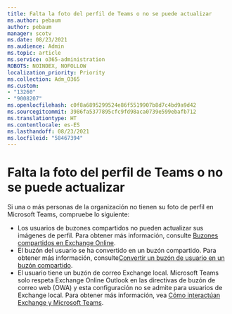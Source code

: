 ```yaml
---
title: Falta la foto del perfil de Teams o no se puede actualizar
ms.author: pebaum
author: pebaum
manager: scotv
ms.date: 08/23/2021
ms.audience: Admin
ms.topic: article
ms.service: o365-administration
ROBOTS: NOINDEX, NOFOLLOW
localization_priority: Priority
ms.collection: Adm_O365
ms.custom:
- "13260"
- "9008207"
ms.openlocfilehash: c0f8a6895299524e86f5519907b8d7c4bd9a9d42
ms.sourcegitcommit: 3986fa5377895cfc9fd98aca0739e599ebafb712
ms.translationtype: HT
ms.contentlocale: es-ES
ms.lasthandoff: 08/23/2021
ms.locfileid: "58467394"
---
```

# <a name="teams-profile-photo-is-missing-or-cant-be-updated"></a>Falta la foto del perfil de Teams o no se puede actualizar

Si una o más personas de la organización no tienen su foto de perfil en Microsoft Teams, compruebe lo siguiente: 

- Los usuarios de buzones compartidos no pueden actualizar sus imágenes de perfil. Para obtener más información, consulte [Buzones compartidos en Exchange Online](https://docs.microsoft.com/exchange/collaboration-exo/shared-mailboxes). 
- El buzón del usuario se ha convertido en un buzón compartido. Para obtener más información, consulte[Convertir un buzón de usuario en un buzón compartido](https://docs.microsoft.com/microsoft-365/admin/email/convert-user-mailbox-to-shared-mailbox). 
- El usuario tiene un buzón de correo Exchange local. Microsoft Teams solo respeta Exchange Online Outlook en las directivas de buzón de correo web (OWA) y esta configuración no se admite para usuarios de Exchange local. Para obtener más información, vea [Cómo interactúan Exchange y Microsoft Teams](https://docs.microsoft.com/MicrosoftTeams/exchange-teams-interact). 